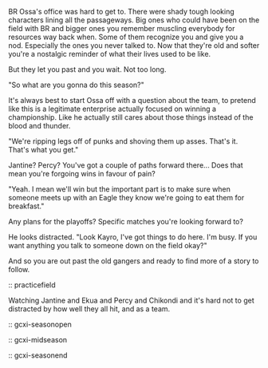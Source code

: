 BR Ossa's office was hard to get to. There were shady tough looking characters lining all the passageways. Big ones who could have been on the field with BR and bigger ones you remember muscling everybody for resources way back when. Some of them recognize you and give you a nod. Especially the ones you never talked to. Now that they're old and softer you're a nostalgic reminder of what their lives used to be like.

But they let you past and you wait. Not too long. 

"So what are you gonna do this season?"

It's always best to start Ossa off with a question about the team, to pretend like this is a legitimate enterprise actually focused on winning a championship. Like he actually still cares about those things instead of the blood and thunder.

"We're ripping legs off of punks and shoving them up asses. That's it. That's what you get."

Jantine? Percy? You've got a couple of paths forward there... Does that mean you're forgoing wins in favour of pain?

"Yeah. I mean we'll win but the important part is to make sure when someone meets up with an Eagle they know we're going to eat them for breakfast."

Any plans for the playoffs? Specific matches you're looking forward to?

He looks distracted. "Look Kayro, I've got things to do here. I'm busy. If you want anything you talk to someone down on the field okay?"

And so you are out past the old gangers and ready to find more of a story to follow.

:: practicefield

Watching Jantine and Ekua and Percy and Chikondi and it's hard not to get distracted by how well they all hit, and as a team.

:: gcxi-seasonopen

:: gcxi-midseason

:: gcxi-seasonend
